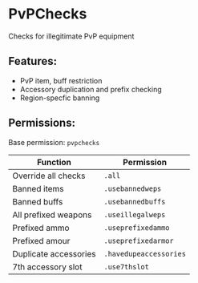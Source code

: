# PvPChecks
Checks for illegitimate PvP equipment

## Features:
- PvP item, buff restriction
- Accessory duplication and prefix checking
- Region-specfic banning

## Permissions:
Base permission: `pvpchecks`

Function | Permission | 
--- | --- | 
Override all checks | `.all` | 
Banned items | `.usebannedweps` | 
Banned buffs | `.usebannedbuffs` | 
All prefixed weapons | `.useillegalweps` | 
Prefixed ammo | `.useprefixedammo` | 
Prefixed amour | `.useprefixedarmor` | 
Duplicate accessories | `.havedupeaccessories`|
7th accessory slot | `.use7thslot` |
